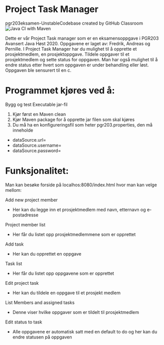 # Project Task Manager
pgr203eksamen-UnstableCodebase created by GitHub Classroom
![Java CI with Maven](https://github.com/kristiania/pgr203eksamen-UnstableCodebase/workflows/Java%20CI%20with%20Maven/badge.svg)


Dette er vår Project Task manager som er en eksamensoppgave i PGR203 Avansert Java Høst 2020. 
Oppgavene er laget av: Fredrik, Andreas og Pernille. 
I Project Task Manager har du mulighet til å opprette et prosjektmedlem, en prosjektoppgave. Tildele oppgaver til et prosjektmedlem og sette status for oppgaven. Man har også mulighet til å endre status etter hvert som oppgaven er under behandling eller løst. Oppgaven ble sensurert til en c.  

# Programmet kjøres ved å:
Bygg og test Executable jar-fil 
1.	Kjør først en Maven clean
2.	Kjør Maven package for å opprette jar filen som skal kjøres
3.	Du må ha en konfigureringsfil som heter pgr203.properties, den må inneholde

- dataSource.url=
- dataSource.username=
- dataSource.password=

# Funksjonalitet:
Man kan besøke forside på localhos:8080/index.html hvor man kan velge mellom:

Add new project member
 - Her kan du legge inn et prosjektmedlem med navn, etternavn og e-postadresse

Project member list
 - Her får du listet opp prosjektmedlemmene som er opprettet

Add task
 - Her kan du opprettet en oppgave

Task list
 - Her får du listet opp oppgavene som er opprettet

Edit project task
 - Her kan du tildele en oppgave til et prosjekt medlem

List Members and assigned tasks
 - Denne viser hvilke oppgaver som er tildelt til prosjektmedlem

Edit status to task
 - Alle oppgavene er automatisk satt med en default to do og her kan du endre statusen på oppgaven
